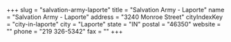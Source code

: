 +++
slug = "salvation-army-laporte"
title = "Salvation Army - Laporte"
name = "Salvation Army - Laporte"
address = "3240 Monroe Street"
cityIndexKey = "city-in-laporte"
city = "Laporte"
state = "IN"
postal = "46350"
website = ""
phone = "219 326-5342"
fax = ""
+++
